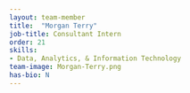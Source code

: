 ```yaml
---
layout: team-member
title:  "Morgan Terry"
job-title: Consultant Intern
order: 21
skills:
- Data, Analytics, & Information Technology
team-image: Morgan-Terry.png
has-bio: N
---
```

